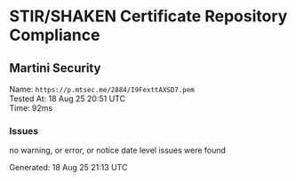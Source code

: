 # STIR/SHAKEN Certificate Repository Compliance

## Martini Security

Name: `https://p.mtsec.me/2884/I9FexttAXSD7.pem`\
Tested At: 18 Aug 25 20:51 UTC\
Time: 92ms

### Issues

no warning, or error, or notice date level issues were found

Generated: 18 Aug 25 21:13 UTC